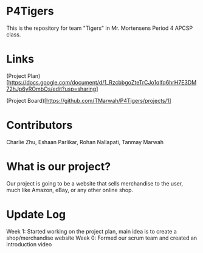 # P4Tigers
This is the repository for team "Tigers" in Mr. Mortensens Period 4 APCSP class.

# Links
(Project Plan)[https://docs.google.com/document/d/1_RzcbbgoZteTrCJo1qlfq6hrH7E3DM72hJp6yROmbOs/edit?usp=sharing]

(Project Board)[https://github.com/TMarwah/P4Tigers/projects/1]

# Contributors
Charlie Zhu, Eshaan Parlikar, Rohan Nallapati, Tanmay Marwah

# What is our project?
Our project is going to be a website that sells merchandise to the user, much like Amazon, eBay, or any other online
shop.

# Update Log
Week 1:
Started working on the project plan, main idea is to create a shop/merchandise website
Week 0:
Formed our scrum team and created an introduction video